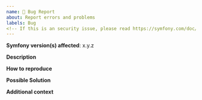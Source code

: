 ```yaml
---
name: 🐛 Bug Report
about: Report errors and problems
labels: Bug
<!-- If this is an security issue, please read https://symfony.com/doc/current/contributing/code/security.html -->
---
```


**Symfony version(s) affected**: x.y.z

**Description**
<!-- A clear and concise description of the problem. -->

**How to reproduce**
<!-- Code and/or config needed to reproduce the problem. If it's a complex bug,
     create a "bug reproducer" as explained in:
     https://symfony.com/doc/current/contributing/code/reproducer.html -->

**Possible Solution**
<!--- Optional: only if you have suggestions on a fix/reason for the bug -->

**Additional context**
<!-- Optional: any other context about the problem: log messages, screenshots, etc. -->

